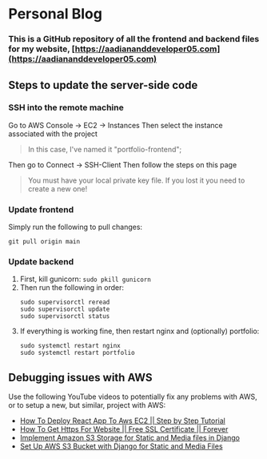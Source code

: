 # Personal Blog

### This is a GitHub repository of all the frontend and backend files for my website, [https://aadiananddeveloper05.com](https://aadiananddeveloper05.com)

## Steps to update the server-side code

### SSH into the remote machine
Go to AWS Console &rarr; EC2 &rarr; Instances
Then select the instance associated with the project
> In this case, I've named it "portfolio-frontend";

Then go to Connect &rarr; SSH-Client
Then follow the steps on this page
> You must have your local private key file. If you lost it you need to create a new one!


### Update frontend
Simply run the following to pull changes:

    git pull origin main


### Update backend

 1. First, kill gunicorn: 
	 `sudo pkill gunicorn`
 2. Then run the following in order:
	```
	sudo supervisorctl reread
	sudo supervisorctl update
	sudo supervisorctl status
	```
 3. If everything is working fine, then restart nginx and (optionally) portfolio:
	```
	sudo systemctl restart nginx
	sudo systemctl restart portfolio
	```






## Debugging issues with AWS

Use the following YouTube videos to potentially fix any problems with AWS, or to setup a new, but similar, project with AWS:

 - [How To Deploy React App To Aws EC2 || Step by Step Tutorial](https://www.youtube.com/watch?v=fi6isvRp1S8)
 - [How To Get Https For Website || Free SSL Certificate || Forever](https://www.youtube.com/watch?v=li1Spq8rdS0)
 - [Implement Amazon S3 Storage for Static and Media files in Django](https://www.youtube.com/watch?v=JQVQcNN0cXE)
 - [Set Up AWS S3 Bucket with Django for Static and Media Files](https://www.youtube.com/watch?v=Ko52pn1KXS0)

